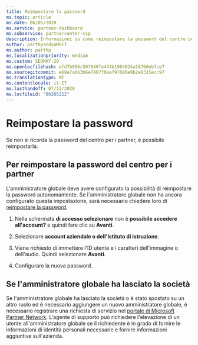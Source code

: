 ```yaml
---
title: Reimpostare la password
ms.topic: article
ms.date: 06/05/2020
ms.service: partner-dashboard
ms.subservice: partnercenter-csp
description: Informazioni su come reimpostare la password del centro per i partner o ricevere assistenza dall'amministratore globale dell'azienda. Inoltre, informazioni su come aggiungere un nuovo amministratore globale del centro per i partner.
author: parthpandyaMSFT
ms.author: parthp
ms.localizationpriority: medium
ms.custom: SEOMAY.20
ms.openlocfilehash: efd7b886c507940fe474b1984024a18766ebfce7
ms.sourcegitcommit: e68e7ab63b6e7807f0aa797680e9b2e0315ecc97
ms.translationtype: MT
ms.contentlocale: it-IT
ms.lasthandoff: 07/11/2020
ms.locfileid: "86265212"
---
```

# <a name="reset-my-password"></a>Reimpostare la password

Se non si ricorda la password del centro per i partner, è possibile reimpostarla.

## <a name="to-reset-your-partner-center-password"></a>Per reimpostare la password del centro per i partner

L'amministratore globale deve avere configurato la possibilità di reimpostare la password autonomamente. Se l'amministratore globale non ha ancora configurato questa impostazione, sarà necessario chiedere loro di [reimpostare la password](reset-a-user-password.md).

1. Nella schermata **di accesso selezionare** non è **possibile accedere all'account?** e quindi fare clic su **Avanti**.

2. Selezionare **account aziendale o dell'Istituto di istruzione**.

3. Viene richiesto di immettere l'ID utente e i caratteri dell'immagine o dell'audio. Quindi selezionare **Avanti**.

4. Configurare la nuova password.

## <a name="if-your-global-admin-has-left-the-company"></a>Se l'amministratore globale ha lasciato la società

Se l'amministratore globale ha lasciato la società o è stato spostato su un altro ruolo ed è necessario aggiungere un nuovo amministratore globale, è necessario registrare una richiesta di servizio nel [portale di Microsoft Partner Network](https://partner.microsoft.com/commercial#/). L'agente di supporto può richiedere l'elevazione di un utente all'amministratore globale se il richiedente è in grado di fornire le informazioni di identità personali necessarie e fornire informazioni aggiuntive sull'azienda.
